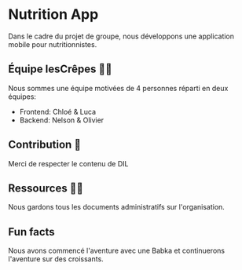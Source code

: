 # Nutrition App

Dans le cadre du projet de groupe, nous développons une application mobile pour nutritionnistes.

## Équipe lesCrêpes 🙋‍♀️

Nous sommes une équipe motivées de 4 personnes réparti en deux équipes:

- Frontend: Chloé & Luca
- Backend: Nelson & Olivier

## Contribution 🌈

Merci de respecter le contenu de DIL

## Ressources 👩‍💻

Nous gardons tous les documents administratifs sur l'organisation.

## Fun facts

Nous avons commencé l'aventure avec une Babka et continuerons l'aventure sur des croissants.

